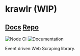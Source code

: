 # krawlr (WIP)

## [Docs](https://alexchomiak.github.io/krawlr/) [Repo](https://github.com/alexchomiak/krawlr)

![Node CI](https://github.com/alexchomiak/krawlr/workflows/Node%20CI/badge.svg)
![Documentation](https://github.com/alexchomiak/krawlr/workflows/Documentation/badge.svg)

Event driven Web Scraping library.
